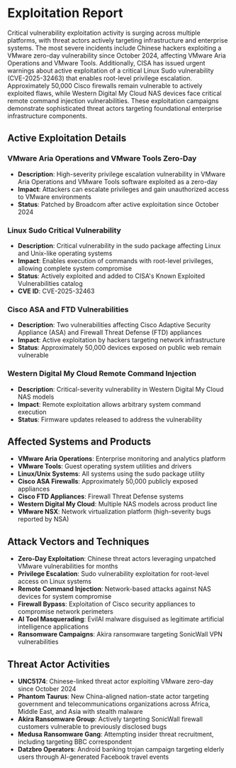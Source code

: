 # Exploitation Report

Critical vulnerability exploitation activity is surging across multiple platforms, with threat actors actively targeting infrastructure and enterprise systems. The most severe incidents include Chinese hackers exploiting a VMware zero-day vulnerability since October 2024, affecting VMware Aria Operations and VMware Tools. Additionally, CISA has issued urgent warnings about active exploitation of a critical Linux Sudo vulnerability (CVE-2025-32463) that enables root-level privilege escalation. Approximately 50,000 Cisco firewalls remain vulnerable to actively exploited flaws, while Western Digital My Cloud NAS devices face critical remote command injection vulnerabilities. These exploitation campaigns demonstrate sophisticated threat actors targeting foundational enterprise infrastructure components.

## Active Exploitation Details

### VMware Aria Operations and VMware Tools Zero-Day
- **Description**: High-severity privilege escalation vulnerability in VMware Aria Operations and VMware Tools software exploited as a zero-day
- **Impact**: Attackers can escalate privileges and gain unauthorized access to VMware environments
- **Status**: Patched by Broadcom after active exploitation since October 2024

### Linux Sudo Critical Vulnerability
- **Description**: Critical vulnerability in the sudo package affecting Linux and Unix-like operating systems
- **Impact**: Enables execution of commands with root-level privileges, allowing complete system compromise
- **Status**: Actively exploited and added to CISA's Known Exploited Vulnerabilities catalog
- **CVE ID**: CVE-2025-32463

### Cisco ASA and FTD Vulnerabilities
- **Description**: Two vulnerabilities affecting Cisco Adaptive Security Appliance (ASA) and Firewall Threat Defense (FTD) appliances
- **Impact**: Active exploitation by hackers targeting network infrastructure
- **Status**: Approximately 50,000 devices exposed on public web remain vulnerable

### Western Digital My Cloud Remote Command Injection
- **Description**: Critical-severity vulnerability in Western Digital My Cloud NAS models
- **Impact**: Remote exploitation allows arbitrary system command execution
- **Status**: Firmware updates released to address the vulnerability

## Affected Systems and Products

- **VMware Aria Operations**: Enterprise monitoring and analytics platform
- **VMware Tools**: Guest operating system utilities and drivers
- **Linux/Unix Systems**: All systems using the sudo package utility
- **Cisco ASA Firewalls**: Approximately 50,000 publicly exposed appliances
- **Cisco FTD Appliances**: Firewall Threat Defense systems
- **Western Digital My Cloud**: Multiple NAS models across product line
- **VMware NSX**: Network virtualization platform (high-severity bugs reported by NSA)

## Attack Vectors and Techniques

- **Zero-Day Exploitation**: Chinese threat actors leveraging unpatched VMware vulnerabilities for months
- **Privilege Escalation**: Sudo vulnerability exploitation for root-level access on Linux systems
- **Remote Command Injection**: Network-based attacks against NAS devices for system compromise
- **Firewall Bypass**: Exploitation of Cisco security appliances to compromise network perimeters
- **AI Tool Masquerading**: EvilAI malware disguised as legitimate artificial intelligence applications
- **Ransomware Campaigns**: Akira ransomware targeting SonicWall VPN vulnerabilities

## Threat Actor Activities

- **UNC5174**: Chinese-linked threat actor exploiting VMware zero-day since October 2024
- **Phantom Taurus**: New China-aligned nation-state actor targeting government and telecommunications organizations across Africa, Middle East, and Asia with stealth malware
- **Akira Ransomware Group**: Actively targeting SonicWall firewall customers vulnerable to previously disclosed bugs
- **Medusa Ransomware Gang**: Attempting insider threat recruitment, including targeting BBC correspondent
- **Datzbro Operators**: Android banking trojan campaign targeting elderly users through AI-generated Facebook travel events